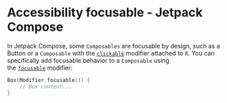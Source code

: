 # Accessibility focusable - Jetpack Compose

In Jetpack Compose, some `Composables` are focusable by design, such as a Button or a `Composable` with the [`clickable`](https://developer.android.com/reference/kotlin/androidx/compose/ui/Modifier#(androidx.compose.ui.Modifier).clickable(kotlin.Boolean,kotlin.String,androidx.compose.ui.semantics.Role,kotlin.Function0)) modifier attached to it. You can specifically add focusable behavior to a `Composable` using the [`focusable`](https://developer.android.com/reference/kotlin/androidx/compose/ui/Modifier#(androidx.compose.ui.Modifier).focusable(kotlin.Boolean,androidx.compose.foundation.interaction.MutableInteractionSource)) modifier:

```kotlin
Box(Modifier.focusable()) {
    // Box content...
}
```
